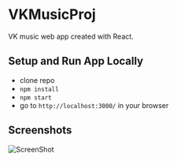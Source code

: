 # VKMusicProj
VK music web app created with React.

## Setup and Run App Locally
+ clone repo
+ `npm install`
+ `npm start`
+ go to `http://localhost:3000/` in your browser


## Screenshots

![ScreenShot](https://github.com/LyudmilaP/VKMusicProj/blob/master/app/media/screen.png)
